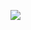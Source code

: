 ![]([https://github.com/Your_Repository_Name/Your_GIF_Name.gif](https://github.com/n0e0t/n0e0t/blob/main/200w.gif))
